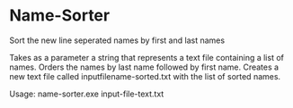 # Name-Sorter
Sort the new line seperated names by first and last names

Takes as a parameter a string that represents a text file containing a list of names. 
Orders the names by last name followed by first name. 
Creates a new text file called inputfilename-sorted.txt with the list of sorted names.

Usage: name-sorter.exe input-file-text.txt
 
